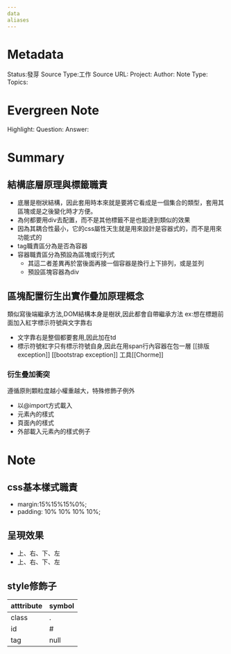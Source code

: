 ```yaml
---
data
aliases
---
```

# Metadata
Status:發芽
Source Type:工作
Source URL:
Project:
Author:
Note Type:
Topics:

# Evergreen Note
Highlight:
Question:
Answer:
# Summary

## 結構底層原理與標籤職責
- 底層是樹狀結構，因此套用時本來就是要將它看成是一個集合的類型，套用其區塊或是之後變化時才方便。
- 為何都要用div去配置，而不是其他標籤不是也能達到類似的效果
- 因為其耦合性最小，它的css屬性天生就是用來設計是容器式的，而不是用來功能式的
- tag職責區分為是否為容器
- 容器職責區分為預設為區塊或行列式
  - 其這二者差異再於當後面再接一個容器是換行上下排列，或是並列
  - 預設區塊容器為div 


## 區塊配置衍生出實作疊加原理概念
類似寫後端繼承方法,DOM結構本身是樹狀,因此都會自帶繼承方法
ex:想在標題前面加入紅字標示符號與文字靠右
- 文字靠右是整個都要套用,因此加在td
- 標示符號紅字只有標示符號自身,因此在用span行內容器在包一層
[[排版exception]]
[[bootstrap exception]]
工具[[Chorme]]

### 衍生疊加衝突
遵循原則顆粒度越小權重越大，特殊修飾子例外
- 以@import方式載入
- 元素內的樣式
- 頁面內的樣式
- 外部載入元素內的樣式例子

# Note

## css基本樣式職責
- margin:15%15%15%0%;
- padding: 10% 10% 10% 10%;
## 呈現效果
- 上、右、下、左
- 上、右、下、左
## style修飾子
|atttribute|symbol|
|:--|:--|
|class|.|
|id|#|
|tag|null|





